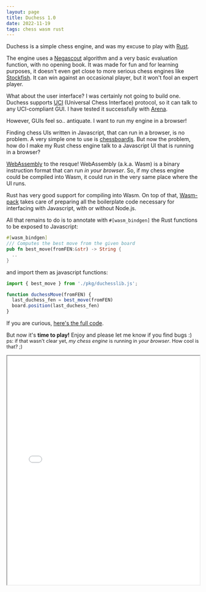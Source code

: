 ```yaml
---
layout: page
title: Duchess 1.0
date: 2022-11-19
tags: chess wasm rust
---
```


Duchess is a simple chess engine, and was my excuse to play with <a href="https://www.rust-lang.org">Rust</a>.

The engine uses a <a href="https://en.wikipedia.org/wiki/Principal_variation_search">Negascout</a> algorithm and a very basic evaluation function, with no opening book.
It was made for fun and for learning purposes, it doesn't even get close to more serious chess engines like <a href="https://stockfishchess.org">Stockfish</a>. It can win against an occasional player, but it won't fool an expert player.

What about the user interface? I was certainly not going to build one.
Duchess supports <a href="https://en.wikipedia.org/wiki/Universal_Chess_Interface">UCI</a> (Universal Chess Interface) protocol, so it can talk to any UCI-compliant GUI.
I have tested it successfully with <a href="http://www.playwitharena.de">Arena</a>.

However, GUIs feel so.. antiquate. I want to run my engine in a browser!

Finding chess UIs written in Javascript, that can run in a browser, is no problem.
A very simple one to use is <a href="https://chessboardjs.com">chessboardjs</a>.
But now the problem, how do I make my Rust chess engine talk to a Javascript UI that is running in a browser?

<a href="https://webassembly.org">WebAssembly</a> to the resque!
WebAssembly (a.k.a. Wasm) is a binary instruction format that can run _in your browser_.
So, if my chess engine could be compiled into Wasm, it could run in the very same place where the UI runs.

Rust has very good support for compiling into Wasm.
On top of that, <a href="https://github.com/rustwasm/wasm-pack">Wasm-pack</a>
takes care of preparing all the boilerplate code necessary for interfacing with
Javascript, with or without Node.js.

All that remains to do is to annotate with `#[wasm_bindgen]` the Rust functions to be exposed to Javascript:
```rust
#[wasm_bindgen]
/// Computes the best move from the given board
pub fn best_move(fromFEN:&str) -> String {
  ..
}
```
and import them as javascript functions:
```javascript
import { best_move } from './pkg/duchesslib.js';

function duchessMove(fromFEN) {
  last_duchess_fen = best_move(fromFEN)
  board.position(last_duchess_fen)
}
```

If you are curious,
<a href="https://github.com/swingbit/duchess/tree/wasm">here's the full code</a>.

But now it's <strong>time to play!</strong>
Enjoy and please let me know if you find bugs :)
<br>
<span style="font-size: .8rem">ps: if that wasn't clear yet, _my chess engine_ is running in _your browser_.
How cool is that? ;)</span>

<iframe width="100%" height="600"
  src="/duchess/duchess.html"
  title="Duchess">
</iframe>

